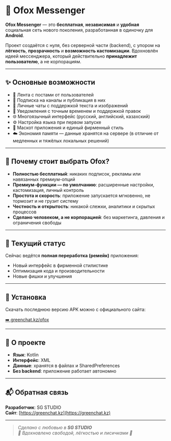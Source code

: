 # 🦊 Ofox Messenger

**Ofox Messenger** — это **бесплатная**, **независимая** и **удобная** социальная сеть нового поколения, разработанная в одиночку для **Android**.

Проект создаётся с нуля, без серверной части (backend), с упором на **лёгкость**, **прозрачность** и **возможность кастомизации**. Вдохновлён идеей мессенджера, который действительно **принадлежит пользователю**, а не корпорациям.

---

## ✨ Основные возможности

- 📌 Лента с постами от пользователей
- 📣 Подписка на каналы и публикация в них
- 💬 Личные чаты с поддержкой текста и изображений
- 🔔 Уведомления с точным временем и поддержкой правок
- 🌐 Многоязычный интерфейс (русский, английский, казахский)
- ⚙️ Настройка языка при первом запуске
- 🦊 Маскот приложения и единый фирменный стиль
- ☁️ Экономия памяти — данные хранятся на сервере (в отличие от медленных и тяжёлых локальных решений)

---

## 🧡 Почему стоит выбрать Ofox?

- **Полностью бесплатный**: никаких подписок, рекламы или навязанных премиум-опций  
- **Премиум-функции — по умолчанию**: расширенные настройки, кастомизация, личный контроль  
- **Простота и скорость**: приложение запускается мгновенно, не тормозит и не грузит систему  
- **Честность и открытость**: никакой слежки, аналитики и скрытых процессов  
- **Сделано человеком, а не корпорацией**: без маркетинга, давления и ограничения свободы

---

## 🚧 Текущий статус

Сейчас ведётся **полная переработка (ремейк)** приложения:

- Новый интерфейс в фирменной стилистике
- Оптимизация кода и производительности
- Новые фишки и улучшения

---

## 📲 Установка

Скачать последнюю версию APK можно с официального сайта:

[➡️ greenchat.kz/ofox](https://greenchat.kz/)

---

## 🔧 О проекте

- **Язык**: Kotlin  
- **Интерфейс**: XML  
- **Данные**: хранятся в файлах и SharedPreferences  
- **Без backend**: приложение работает автономно  

---

## 📬 Обратная связь

**Разработчик**: SG STUDIO  
**Сайт**: [https://greenchat.kz](https://greenchat.kz)

---

> _Сделано с любовью в **SG STUDIO**_  
> _🧡 Вдохновлено свободой, лёгкостью и лисичками 🦊_
